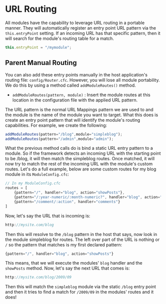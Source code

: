# URL Routing

All modules have the capability to leverage URL routing in a portable manner. They will automatically register an entry point URL pattern via the `this.entryPoint` setting. If an incoming URL has that specific pattern, then it will search for the module's routing table for a match.

```javascript
this.entryPoint = "/mymodule";
```

## Parent Manual Routing

You can also add these entry points manually in the host application's routing file: `config/Router.cfc`. However, you will lose all module portability. We do this by using a method called `addModuleRoutes()` method.

* `addModuleRoutes(pattern, module)` : Insert the module routes at this location in the configuration file with the applied URL pattern.

The URL pattern is the normal URL Mappings pattern we are used to and the module is the name of the module you want to target. What this does is create an entry point pattern that will identify the module's routing capabilities. For example, we create the following:

```javascript
addModuleRoutes(pattern="/blog",module="simpleblog");
addModuleRoutes(pattern="/admin",module="admin");
```

What the previous method calls do is bind a static URL entry pattern to a module. So if the framework detects an incoming URL with the starting point to be /blog, it will then match the simpleblog routes. Once matched, it will now try to match the rest of the incoming URL with the module's custom routes. Let's do a full example, below are some custom routes for my blog module in its `ModuleConfig.cfc`:

```javascript
// In my ModuleConfig.cfc
routes = [
    {pattern="/", handler="blog", action="showPosts"},
    {pattern="/:year-numeric/:month-numeric?", handler="blog", action="showPosts"}
    {pattern="/comment/:action", handler="comments"}
]
```

Now, let's say the URL that is incoming is:

```javascript
http://mysite.com/blog
```

Then this will resolve to the `/blog` pattern in the host that says, now look in the module simpleblog for routes. The left over part of the URL is nothing or `/` so the pattern that matches is my first declared pattern:

```javascript
{pattern="/", handler="blog", action="showPosts"}
```

This means, that we will execute the modules' `blog` handler and the `showPosts` method. Now, let's say the next URL that comes is:

```javascript
http://mysite.com/blog/2009/09
```

Then this will match the `simpleblog` module via the static `/blog` entry point and then it tries to find a match for `/2009/09` in the modules' routes and it does!

